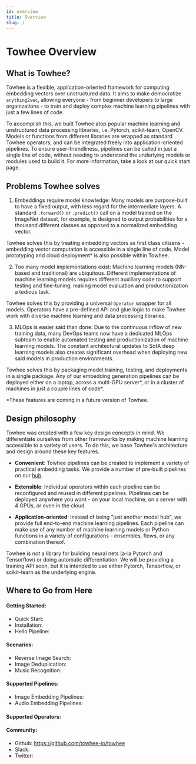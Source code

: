 ```yaml
---
id: overview
title: Overview
slug: /
---
```


# Towhee Overview

## What is Towhee?

Towhee is a flexible, application-oriented framework for computing embedding vectors over unstructured data. It aims to make democratize `anything2vec`, allowing everyone - from beginner developers to large organizations - to train and deploy complex machine learning pipelines with just a few lines of code.

To accomplish this, we built Towhee atop popular machine learning and unstructured data processing libraries, i.e. Pytorch, scikit-learn, OpenCV. Models or functions from different libraries are wrapped as standard Towhee operators, and can be integrated freely into
application-oriented pipelines. To ensure user-friendliness, pipelines can be called in just a single line of code, without needing to understand the underlying models or modules used to build it. For more information, take a look at our quick start page.

## Problems Towhee solves

1) Embeddings require model knowledge: Many models are purpose-built to have a fixed output, with less regard for the intermediate layers. A standard `.forward()` or `.predict()` call on a model trained on the ImageNet dataset, for example, is designed to output probabilities for a thousand different classes as opposed to a normalized embedding vector.

Towhee solves this by treating embedding vectors as first class citizens - embedding vector computation is accessible in a single line of code. Model prototyping and cloud deployment\* is also possible within Towhee.

2) Too many model implementations exist: Machine learning models (NN-based and traditional) are ubiquitous. Different implementations of machine learning models requires different auxiliary code to support testing and fine-tuning, making model evaluation and productionization a tedious task.

Towhee solves this by providing a universal `Operator` wrapper for all models. Operators have a pre-defined API and glue logic to make Towhee work with diverse machine learning and 
data processing libraries.

3) MLOps is easier said than done: Due to the continuous inflow of new training data, many DevOps teams now have a dedicated MLOps subteam to enable automated testing and productionization of machine learning models. The constant architectural updates to SotA deep learning models also creates significant overhead when deploying new said models in production environments.

Towhee solves this by packaging model training, testing, and deployments in a single package. Any of our embedding generation pipelines can be deployed either on a laptop, across a multi-GPU server\*, or in a cluster of machines in just a couple lines of code\*.

\*These features are coming in a future version of Towhee.

## Design philosophy

Towhee was created with a few key design concepts in mind. We differentiate ourselves from other frameworks by making machine learning accessible to a variety of users. To do this, we base Towhee's architecture and design around these key features.

- __Convenient__: Towhee pipelines can be created to implement a variety of practical embedding tasks. We provide a number of pre-built pipelines on our [hub](https://hub.towhee.io).

- __Extensible__: Individual operators within each pipeline can be reconfigured and reused in different pipelines. Pipelines can be deployed anywhere you want - on your local machine, on a server with 4 GPUs, or even in the cloud.

- __Application-oriented__: Instead of being "just another model hub", we provide full end-to-end machine learning pipelines. Each pipeline can make use of any number of machine learning models or Python functions in a variety of configurations - ensembles, flows, or any combination thereof.

Towhee is _not_ a library for building neural nets (a-la Pytorch and Tensorflow) or doing automatic differentiation. We will be providing a training API soon, but it is intended to use either Pytorch, Tensorflow, or scikit-learn as the underlying engine.

## Where to Go from Here

#### Getting Started:
* Quick Start: 
* Installation:
* Hello Pipeline:

#### Scenarios:
* Reverse Image Search:
* Image Deduplication:
* Music Recognition:

#### Supported Pipelines:
* Image Embedding Pipelines:
* Audio Embedding Pipelines:

#### Supported Operators:

#### Community:
* Github: https://github.com/towhee-io/towhee
* Slack: 
* Twitter: 

